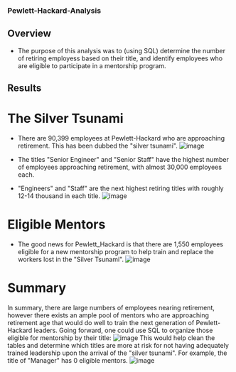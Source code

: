 ### Pewlett-Hackard-Analysis

## Overview
* The purpose of this analysis was to (using SQL) determine the number of retiring employess based on their title, and identify employees who are eligible to participate in a mentorship program.

## Results

# The Silver Tsunami
* There are 90,399 employees at Pewlett-Hackard who are approaching retirement. This has been dubbed the "silver tsunami". 
![image](https://user-images.githubusercontent.com/86337475/130305313-0f1df587-e117-434f-bea3-bf71cfb1d38f.png)

* The titles "Senior Engineer" and "Senior Staff" have the highest number of employees approaching retirement, with almost 30,000 employees each.

* "Engineers" and "Staff" are the next highest retiring titles with roughly 12-14 thousand in each title. 
![image](https://user-images.githubusercontent.com/86337475/130305402-5af7ce4b-b94b-4a7f-864f-abac6b818dd0.png)

# Eligible Mentors
* The good news for Pewlett_Hackard is that there are 1,550 employees eligible for a new mentorship program to help train and replace the workers lost in the "Silver Tsunami".
![image](https://user-images.githubusercontent.com/86337475/130305654-7c9f2624-1611-4c82-ab71-46ad9b3090e7.png)

# Summary
In summary, there are large numbers of employees nearing retirement, however there exists an ample pool of mentors who are approaching retirement age that would do well to train the next generation of Pewlett-Hackard leaders. 
Going forward, one could use SQL to organize those eligible for mentorship by their title:
![image](https://user-images.githubusercontent.com/86337475/130305848-7215ad2f-275b-4bf6-9c40-25f5d9684d8f.png)
This would help clean the tables and determine which titles are more at risk for not having adequately trained leadership upon the arrival of the "silver tsunami". For example, the title of "Manager" has 0 eligible mentors.
![image](https://user-images.githubusercontent.com/86337475/130305911-32066d8d-1f41-406d-bfc7-0c254a1a2827.png)


